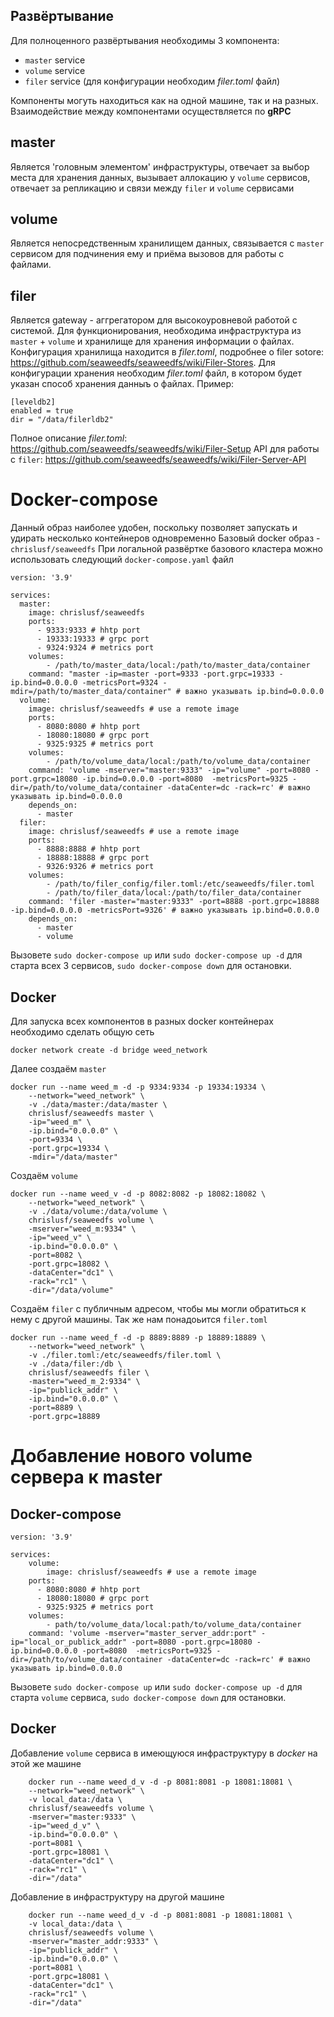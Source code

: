 ## Развёртывание
Для полноценного развёртывания необходимы 3 компонента:
* `master` service 
* `volume` service
* `filer` service (для конфигурации необходим _filer.toml_ файл)

Компоненты могуть находиться как на одной машине, так и на разных. Взаимодействие между компонентами осуществляется по **gRPC**
## master
Является 'головным элементом' инфраструктуры, отвечает за выбор места для хранения данных, вызывает аллокацию у `volume` сервисов, отвечает за репликацию и связи между `filer` и `volume` сервисами
## volume
Является непосредственным хранилищем данных, связывается с `master` сервисом для подчинения ему и приёма вызовов для работы с файлами.
## filer
Является gateway - аггрегатором для высокоуровневой работой с системой. Для функционирования, необходима инфраструктура из `master` + `volume` и хранилище для хранения информации о файлах. Конфигурация хранилища находится в _filer.toml_, подробнее о filer sotore: https://github.com/seaweedfs/seaweedfs/wiki/Filer-Stores. 
Для конфигурации хранения необходим _filer.toml_ файл, в котором будет указан способ хранения данныъ о файлах. Пример:
```
[leveldb2]
enabled = true
dir = "/data/filerldb2"
```
Полное описание _filer.toml_: https://github.com/seaweedfs/seaweedfs/wiki/Filer-Setup
API для работы с `filer`: https://github.com/seaweedfs/seaweedfs/wiki/Filer-Server-API
# Docker-compose
Данный образ наиболее удобен, поскольку позволяет запускать и удирать несколько контейнеров одновременно
Базовый docker образ - `chrislusf/seaweedfs`
При логальной развёртке базового кластера можно использовать следующий `docker-compose.yaml` файл
```
version: '3.9'

services:
  master:
    image: chrislusf/seaweedfs
    ports:
      - 9333:9333 # hhtp port
      - 19333:19333 # grpc port
      - 9324:9324 # metrics port
    volumes:
        - /path/to/master_data/local:/path/to/master_data/container
    command: "master -ip=master -port=9333 -port.grpc=19333 -ip.bind=0.0.0.0 -metricsPort=9324 -mdir=/path/to/master_data/container" # важно указывать ip.bind=0.0.0.0
  volume:
    image: chrislusf/seaweedfs # use a remote image
    ports:
      - 8080:8080 # hhtp port
      - 18080:18080 # grpc port
      - 9325:9325 # metrics port
    volumes:
        - /path/to/volume_data/local:/path/to/volume_data/container
    command: 'volume -mserver="master:9333" -ip="volume" -port=8080 -port.grpc=18080 -ip.bind=0.0.0.0 -port=8080  -metricsPort=9325 -dir=/path/to/volume_data/container -dataCenter=dc -rack=rc' # важно указывать ip.bind=0.0.0.0
    depends_on:
      - master
  filer:
    image: chrislusf/seaweedfs # use a remote image
    ports:
      - 8888:8888 # hhtp port
      - 18888:18888 # grpc port
      - 9326:9326 # metrics port
    volumes:
        - /path/to/filer_config/filer.toml:/etc/seaweedfs/filer.toml
        - /path/to/filer_data/local:/path/to/filer_data/container
    command: 'filer -master="master:9333" -port=8888 -port.grpc=18888 -ip.bind=0.0.0.0 -metricsPort=9326' # важно указывать ip.bind=0.0.0.0
    depends_on:
      - master
      - volume
```
Вызовете ```sudo docker-compose up``` или ```sudo docker-compose up -d``` для старта всех 3 сервисов, ```sudo docker-compose down``` для остановки.
## Docker
Для запуска всех компонентов в разных docker контейнерах необходимо сделать общую сеть
```
docker network create -d bridge weed_network
```
Далее создаём `master`
```
docker run --name weed_m -d -p 9334:9334 -p 19334:19334 \
	--network="weed_network" \
  	-v ./data/master:/data/master \
	chrislusf/seaweedfs master \
	-ip="weed_m" \
	-ip.bind="0.0.0.0" \
	-port=9334 \
	-port.grpc=19334 \
	-mdir="/data/master"
```
Создаём `volume`
```
docker run --name weed_v -d -p 8082:8082 -p 18082:18082 \
	--network="weed_network" \
  	-v ./data/volume:/data/volume \
	chrislusf/seaweedfs volume \
	-mserver="weed_m:9334" \
	-ip="weed_v" \
	-ip.bind="0.0.0.0" \
	-port=8082 \
	-port.grpc=18082 \
	-dataCenter="dc1" \
	-rack="rc1" \
	-dir="/data/volume"
```
Создаём `filer` с публичным адресом, чтобы мы могли обратиться к нему с другой машины. Так же нам понадоьится `filer.toml`
```
docker run --name weed_f -d -p 8889:8889 -p 18889:18889 \
	--network="weed_network" \
  	-v ./filer.toml:/etc/seaweedfs/filer.toml \
	-v ./data/filer:/db \
	chrislusf/seaweedfs filer \
	-master="weed_m_2:9334" \
	-ip="publick_addr" \
	-ip.bind="0.0.0.0" \
	-port=8889 \
	-port.grpc=18889
```
# Добавление нового volume сервера к master
## Docker-compose
```
version: '3.9'

services:
    volume:
        image: chrislusf/seaweedfs # use a remote image
    ports:
      - 8080:8080 # hhtp port
      - 18080:18080 # grpc port
      - 9325:9325 # metrics port
    volumes:
        - path/to/volume_data/local:path/to/volume_data/container
    command: 'volume -mserver="master_server_addr:port" -ip="local_or_publick_addr" -port=8080 -port.grpc=18080 -ip.bind=0.0.0.0 -port=8080  -metricsPort=9325 -dir=/path/to/volume_data/container -dataCenter=dc -rack=rc' # важно указывать ip.bind=0.0.0.0
```
Вызовете ```sudo docker-compose up``` или ```sudo docker-compose up -d``` для старта `volume` сервиса, ```sudo docker-compose down``` для остановки.
## Docker
Добавление `volume` сервиса в имеющуюся инфраструктуру в _docker_ на этой же машине 
```
	docker run --name weed_d_v -d -p 8081:8081 -p 18081:18081 \
	--network="weed_network" \
  	-v local_data:/data \
	chrislusf/seaweedfs volume \
	-mserver="master:9333" \
	-ip="weed_d_v" \
	-ip.bind="0.0.0.0" \
	-port=8081 \
	-port.grpc=18081 \
	-dataCenter="dc1" \
	-rack="rc1" \
	-dir="/data" 
```
Добавление в инфраструктуру на другой машине
```
	docker run --name weed_d_v -d -p 8081:8081 -p 18081:18081 \
  	-v local_data:/data \
	chrislusf/seaweedfs volume \
	-mserver="master_addr:9333" \
	-ip="publick_addr" \
	-ip.bind="0.0.0.0" \
	-port=8081 \
	-port.grpc=18081 \
	-dataCenter="dc1" \
	-rack="rc1" \
	-dir="/data" 
```



